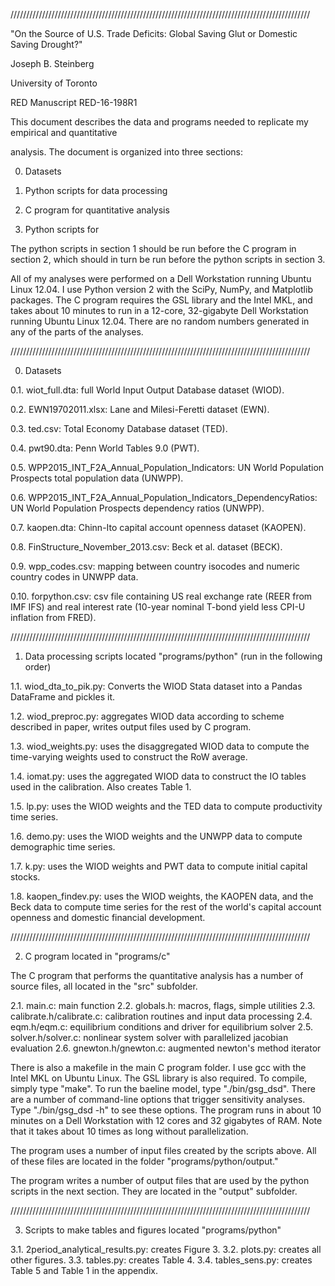 ///////////////////////////////////////////////////////////////////////////////////////////////

"On the Source of U.S. Trade Deficits: Global Saving Glut or Domestic Saving Drought?"

Joseph B. Steinberg

University of Toronto

RED Manuscript RED-16-198R1

This document describes the data and programs needed to replicate my empirical and quantitative 

analysis. The document is organized into three sections:


0. Datasets

1. Python scripts for data processing 
2. C program for quantitative analysis
3. Python scripts for 



The python scripts in section 1 should be run before the C program in section 2, which should in
turn be run before the python scripts in section 3.

All of my analyses were performed on a Dell Workstation 
running Ubuntu Linux 12.04. I use Python
version 2 with the SciPy, NumPy, and Matplotlib packages. The C program requires the GSL library
and the Intel MKL, and takes about 10 minutes to run in a 12-core, 32-gigabyte Dell Workstation
running Ubuntu Linux 12.04. There are no random numbers generated in any of the parts of the 
analyses.

///////////////////////////////////////////////////////////////////////////////////////////////

0. Datasets

0.1. wiot_full.dta: full World Input Output Database dataset (WIOD).

0.2. EWN19702011.xlsx: Lane and Milesi-Feretti dataset (EWN).

0.3. ted.csv: Total Economy Database dataset (TED).

0.4. pwt90.dta: Penn World Tables 9.0 (PWT).

0.5. WPP2015_INT_F2A_Annual_Population_Indicators: UN World Population Prospects total
population data (UNWPP).

0.6. WPP2015_INT_F2A_Annual_Population_Indicators_DependencyRatios: UN World Population
Prospects dependency ratios (UNWPP).

0.7. kaopen.dta: Chinn-Ito capital account openness dataset (KAOPEN).

0.8. FinStructure_November_2013.csv: Beck et al. dataset (BECK).

0.9. wpp_codes.csv: mapping between country isocodes and numeric country codes in UNWPP data.

0.10. forpython.csv: csv file containing US real exchange rate (REER from IMF IFS) and real
interest rate (10-year nominal T-bond yield less CPI-U inflation from FRED).

///////////////////////////////////////////////////////////////////////////////////////////////

1. Data processing scripts located "programs/python" (run in the following order)

1.1. wiod_dta_to_pik.py: Converts the WIOD Stata dataset into a Pandas DataFrame and pickles it.

1.2. wiod_preproc.py: aggregates WIOD data according to scheme described in paper, writes output
files used by C program.

1.3. wiod_weights.py: uses the disaggregated WIOD data to compute the time-varying weights used
to construct the RoW average.

1.4. iomat.py: uses the aggregated WIOD data to construct the IO tables used in the calibration.
Also creates Table 1.

1.5. lp.py: uses the WIOD weights and the TED data to compute productivity time series.

1.6. demo.py: uses the WIOD weights and the UNWPP data to compute demographic time series.

1.7. k.py: uses the WIOD weights and PWT data to compute initial capital stocks.

1.8. kaopen_findev.py: uses the WIOD weights, the KAOPEN data, and the Beck data to compute
time series for the rest of the world's capital account openness and domestic financial
development.

///////////////////////////////////////////////////////////////////////////////////////////////

2. C program located in "programs/c"

The C program that performs the quantitative analysis has a number of source files, all located
in the "src" subfolder.

2.1. main.c: main function
2.2. globals.h: macros, flags, simple utilities
2.3. calibrate.h/calibrate.c: calibration routines and input data processing
2.4. eqm.h/eqm.c: equilibrium conditions and driver for equilibrium solver
2.5. solver.h/solver.c: nonlinear system solver with parallelized jacobian evaluation
2.6. gnewton.h/gnewton.c: augmented newton's method iterator

There is also a makefile in the main C program folder. I use gcc with the Intel MKL on
Ubuntu Linux. The GSL library is also required. To compile, simply type "make". To run the
baeline model, type "./bin/gsg_dsd". There are a number of command-line options that trigger
sensitivity analyses. Type "./bin/gsg_dsd -h" to see these options. The program runs in about
10 minutes on a Dell Workstation with 12 cores and 32 gigabytes of RAM. Note that it takes about
10 times as long without parallelization.

The program uses a number of input files created by the scripts above. All of these files
are located in the folder "programs/python/output."

The program writes a number of output files that are used by the python scripts in the next
section. They are located in the "output" subfolder.

///////////////////////////////////////////////////////////////////////////////////////////////

3. Scripts to make tables and figures located "programs/python"

3.1. 2period_analytical_results.py: creates Figure 3.
3.2. plots.py: creates all other figures.
3.3. tables.py: creates Table 4.
3.4. tables_sens.py: creates Table 5 and Table 1 in the appendix.